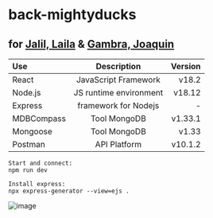 # back-mightyducks
## for [Jalil, Laila](https://github.com/LailaJalil) & [Gambra, Joaquin](https://github.com/joacogambra)
| Use | Description          | Version |
| :---     |    :----:            |    ---: |
| React    | JavaScript Framework | v18.2   |
| Node.js  | JS runtime environment | v18.12   |
| Express  | framework for Nodejs | - |
| MDBCompass  | Tool MongoDB      | v1.33.1   |
| Mongoose  | Tool MongoDB      | v1.33   |
| Postman  | API Platform      | v10.1.2  |

```
Start and connect: 
npm run dev

Install express:
npx express-generator --view=ejs .
```

![image](https://user-images.githubusercontent.com/114600775/201817476-a70e14e1-9ea4-4be3-bbe0-605c4a5f20c3.png)
